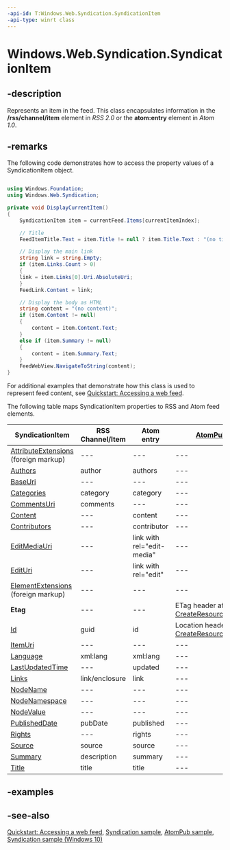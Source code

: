 ```yaml
---
-api-id: T:Windows.Web.Syndication.SyndicationItem
-api-type: winrt class
---
```


<!-- Class syntax.
public class SyndicationItem : Windows.Web.Syndication.ISyndicationItem, Windows.Web.Syndication.ISyndicationNode
-->

# Windows.Web.Syndication.SyndicationItem

## -description

Represents an item in the feed. This class encapsulates information in the **/rss/channel/item** element in *RSS 2.0* or the **atom:entry** element in *Atom 1.0*.

## -remarks

The following code demonstrates how to access the property values of a SyndicationItem object.

```csharp

using Windows.Foundation;
using Windows.Web.Syndication;

private void DisplayCurrentItem()
{
    SyndicationItem item = currentFeed.Items[currentItemIndex];

    // Title
    FeedItemTitle.Text = item.Title != null ? item.Title.Text : "(no title)";

    // Display the main link
    string link = string.Empty;
    if (item.Links.Count > 0)
    {
    link = item.Links[0].Uri.AbsoluteUri;
    }
    FeedLink.Content = link;

    // Display the body as HTML
    string content = "(no content)";
    if (item.Content != null)
    {
        content = item.Content.Text;
    }
    else if (item.Summary != null)
    {
        content = item.Summary.Text;
    }
    FeedWebView.NavigateToString(content);
}
```

For additional examples that demonstrate how this class is used to represent feed content, see [Quickstart: Accessing a web feed](/previous-versions/windows/apps/hh700374(v=win.10)).

The following table maps SyndicationItem properties to RSS and Atom feed elements.

| SyndicationItem | RSS Channel/Item | Atom entry | [AtomPub](../windows.web.atompub/windows_web_atompub.md) |
|---|---|---|---|
| [AttributeExtensions](syndicationitem_attributeextensions.md) (foreign markup) |---|---|---|
| [Authors](syndicationitem_authors.md) | author | authors |---|
| [BaseUri](syndicationitem_baseuri.md) |---|---|---|
| [Categories](syndicationitem_categories.md) | category | category |---|
| [CommentsUri](syndicationitem_commentsuri.md) | comments |---|---|
| [Content](syndicationitem_content.md) |---| content |---|
| [Contributors](syndicationitem_contributors.md) |---| contributor |---|
| [EditMediaUri](syndicationitem_editmediauri.md) |---| link with rel="edit-media" |---|
| [EditUri](syndicationitem_edituri.md) |---| link with rel="edit" |---|
| [ElementExtensions](syndicationitem_elementextensions.md) (foreign markup) |---|---|---|
| **Etag** |---|---| ETag header after [CreateResourceAsync](../windows.web.atompub/atompubclient_createresourceasync_823380555.md) |
| [Id](syndicationitem_id.md) | guid | id | Location header after [CreateResourceAsync](../windows.web.atompub/atompubclient_createresourceasync_823380555.md) |
| [ItemUri](syndicationitem_itemuri.md) |---|---|---|
| [Language](syndicationitem_language.md) | xml:lang | xml:lang |---|
| [LastUpdatedTime](syndicationitem_lastupdatedtime.md) |---| updated |---|
| [Links](syndicationitem_links.md) | link/enclosure | link |---|
| [NodeName](syndicationitem_nodename.md) |---|---|---|
| [NodeNamespace](syndicationitem_nodenamespace.md) |---|---|---|
| [NodeValue](syndicationitem_nodevalue.md) |---|---|---|
| [PublishedDate](syndicationitem_publisheddate.md) | pubDate | published |---|
| [Rights](syndicationitem_rights.md) |---| rights |---|
| [Source](syndicationitem_source.md) | source | source |---|
| [Summary](syndicationitem_summary.md) | description | summary |---|
| [Title](syndicationitem_title.md) | title | title |---|

## -examples

## -see-also

[Quickstart: Accessing a web feed](/previous-versions/windows/apps/hh700374(v=win.10)), [Syndication sample](https://github.com/microsoftarchive/msdn-code-gallery-microsoft/tree/master/Official%20Windows%20Platform%20Sample/Windows%208.1%20Store%20app%20samples/99866-Windows%208.1%20Store%20app%20samples/Syndication%20sample), [AtomPub sample](https://github.com/microsoftarchive/msdn-code-gallery-microsoft/tree/master/Official%20Windows%20Platform%20Sample/Windows%208.1%20Store%20app%20samples/99866-Windows%208.1%20Store%20app%20samples/AtomPub%20sample), [Syndication sample (Windows 10)](https://github.com/Microsoft/Windows-universal-samples/tree/master/Samples/Syndication)